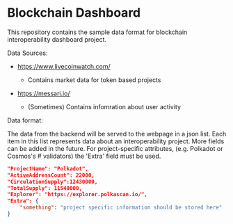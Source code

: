 # Blockchain Dashboard 

This repository contains the sample data format for blockchain interoperability dashboard project.

Data Sources: 
- https://www.livecoinwatch.com/
    - Contains market data for token based projects

- https://messari.io/
    - (Sometimes) Contains infomration about user activity

Data format:

The data from the backend will be served to the webpage in a json list. 
Each item in this list represents data about an interoperability project.
More fields can be added in the future. 
For project-specific attributes, (e.g. Polkadot or Cosmos's # validators) the 'Extra' field must be used. 

```json
"ProjectName": "Polkadot",
"ActiveAddressCount": 22000,
"CirculationSupply":12430000,
"TotalSupply": 11540000,
"Explorer": "https://explorer.polkascan.io/",
"Extra": {
    "something": "project specific information should be stored here"
}

```